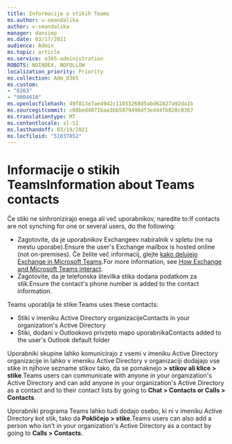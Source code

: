 ```yaml
---
title: Informacije o stikih Teams
ms.author: v-smandalika
author: v-smandalika
manager: dansimp
ms.date: 03/17/2021
audience: Admin
ms.topic: article
ms.service: o365-administration
ROBOTS: NOINDEX, NOFOLLOW
localization_priority: Priority
ms.collection: Adm_O365
ms.custom:
- "8263"
- "9004610"
ms.openlocfilehash: 49f813e7ae4942c11033260d5abd62827a92da1b
ms.sourcegitcommit: c08bed4071baa3bb5879496df3ed44fb828c8367
ms.translationtype: MT
ms.contentlocale: sl-SI
ms.lasthandoff: 03/19/2021
ms.locfileid: "51037852"
---
```

# <a name="information-about-teams-contacts"></a><span data-ttu-id="be3a8-102">Informacije o stikih Teams</span><span class="sxs-lookup"><span data-stu-id="be3a8-102">Information about Teams contacts</span></span>

<span data-ttu-id="be3a8-103">Če stiki ne sinhronizirajo enega ali več uporabnikov, naredite to:</span><span class="sxs-lookup"><span data-stu-id="be3a8-103">If contacts are not synching for one or several users, do the following:</span></span>
- <span data-ttu-id="be3a8-104">Zagotovite, da je uporabnikov Exchangeev nabiralnik v spletu (ne na mestu uporabe).</span><span class="sxs-lookup"><span data-stu-id="be3a8-104">Ensure the user's Exchange mailbox is hosted online (not on-premises).</span></span> <span data-ttu-id="be3a8-105">Če želite več informacij, glejte [kako delujejo Exchange in Microsoft Teams](https://docs.microsoft.com/microsoftteams/exchange-teams-interact).</span><span class="sxs-lookup"><span data-stu-id="be3a8-105">For more information, see [How Exchange and Microsoft Teams interact](https://docs.microsoft.com/microsoftteams/exchange-teams-interact).</span></span>
- <span data-ttu-id="be3a8-106">Zagotovite, da je telefonska številka stika dodana podatkom za stik.</span><span class="sxs-lookup"><span data-stu-id="be3a8-106">Ensure the contact's phone number is added to the contact information.</span></span>

<span data-ttu-id="be3a8-107">Teams uporablja te stike:</span><span class="sxs-lookup"><span data-stu-id="be3a8-107">Teams uses these contacts:</span></span>

- <span data-ttu-id="be3a8-108">Stiki v imeniku Active Directory organizacije</span><span class="sxs-lookup"><span data-stu-id="be3a8-108">Contacts in your organization's Active Directory</span></span>
- <span data-ttu-id="be3a8-109">Stiki, dodani v Outlookovo privzeto mapo uporabnika</span><span class="sxs-lookup"><span data-stu-id="be3a8-109">Contacts added to the user's Outlook default folder</span></span>

<span data-ttu-id="be3a8-110">Uporabniki skupine lahko komunicirajo z vsemi v imeniku Active Directory organizacije in lahko v imeniku Active Directory v organizaciji dodajajo vse stike in njihove sezname stikov tako, da se pomaknejo **> stikov ali klice > stike**.</span><span class="sxs-lookup"><span data-stu-id="be3a8-110">Teams users can communicate with anyone in your organization's Active Directory and can add anyone in your organization's Active Directory as a contact and to their contact lists by going to **Chat > Contacts or Calls > Contacts**.</span></span>

<span data-ttu-id="be3a8-111">Uporabniki programa Teams lahko tudi dodajo osebo, ki ni v imeniku Active Directory kot stik, tako da **Pokličejo > stike**.</span><span class="sxs-lookup"><span data-stu-id="be3a8-111">Teams users can also add a person who isn't in your organization's Active Directory as a contact by going to **Calls > Contacts**.</span></span>


